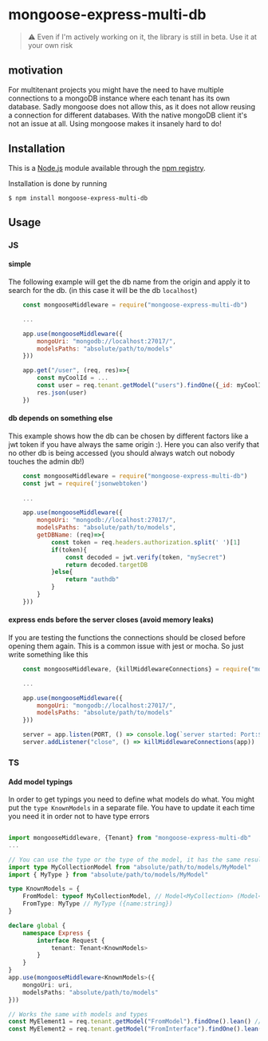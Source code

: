 # mongoose-express-multi-db

> :warning: Even if I'm actively working on it, the library is still in beta. Use it at your own risk

## motivation
For multitenant projects you might have the need to have multiple connections to a mongoDB instance where each tenant has its own database. Sadly mongoose does not allow this, as it does not allow reusing a connection for different databases. With the native mongoDB client it's not an issue at all. Using mongoose makes it insanely hard to do!

## Installation

This is a [Node.js](https://nodejs.org/en/) module available through the
[npm registry](https://www.npmjs.com/).

Installation is done by running
```console
$ npm install mongoose-express-multi-db
```

## Usage
### JS

#### simple
The following example will get the db name from the origin and apply it to search for the db. (in this case it will be the db `localhost`)
```javascript
    const mongooseMiddleware = require("mongoose-express-multi-db")

    ...

    app.use(mongooseMiddleware({
        mongoUri: "mongodb://localhost:27017/",
        modelsPaths: "absolute/path/to/models"
    }))

    app.get("/user", (req, res)=>{
        const myCoolId = ...
        const user = req.tenant.getModel("users").findOne({_id: myCoolId}).lean()
        res.json(user)
    })
```

#### db depends on something else
This example shows how the db can be chosen by different factors like a jwt token if you have always the same origin :). Here you can also verify that no other db is being accessed (you should always watch out nobody touches the admin db!)
```javascript
    const mongooseMiddleware = require("mongoose-express-multi-db")
    const jwt = require('jsonwebtoken')
        
    ...

    app.use(mongooseMiddleware({
        mongoUri: "mongodb://localhost:27017/",
        modelsPaths: "absolute/path/to/models",
        getDBName: (req)=>{
            const token = req.headers.authorization.split(' ')[1]
            if(token){
                const decoded = jwt.verify(token, "mySecret")
                return decoded.targetDB
            }else{
                return "authdb"
            }
        }
    }))
```
#### express ends before the server closes (avoid memory leaks)
If you are testing the functions the connections should be closed before opening them again. This is a common issue with jest or mocha. So just write something like this
```javascript
    const mongooseMiddleware, {killMiddlewareConnections} = require("mongoose-express-multi-db")

    ...

    app.use(mongooseMiddleware({
        mongoUri: "mongodb://localhost:27017/",
        modelsPaths: "absolute/path/to/models"
    }))

    server = app.listen(PORT, () => console.log(`server started: Port:${PORT}`));
    server.addListener("close", () => killMiddlewareConnections(app))
```

### TS
#### Add model typings
In order to get typings you need to define what models do what. You might put the `type KnownModels` in a separate file. You have to update it each time you need it in order not to have type errors
```ts

import mongooseMiddleware, {Tenant} from "mongoose-express-multi-db"
...

// You can use the type or the type of the model, it has the same result
import type MyCollectionModel from "absolute/path/to/models/MyModel"
import { MyType } from "absolute/path/to/models/MyModel"

type KnownModels = {
    FromModel: typeof MyCollectionModel, // Model<MyCollection> (Model<{name:string}>)
    FromType: MyType // MyType ({name:string})
}

declare global {
    namespace Express {
        interface Request {
            tenant: Tenant<KnownModels>
        }
    }
}
app.use(mongooseMiddleware<KnownModels>({
    mongoUri: uri,
    modelsPaths: "absolute/path/to/models"
}))

// Works the same with models and types
const MyElement1 = req.tenant.getModel("FromModel").findOne().lean() // {name:string} | null
const MyElement2 = req.tenant.getModel("FromInterface").findOne().lean() // {name:string} | null

```